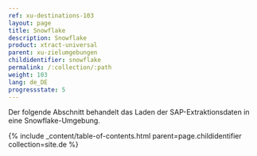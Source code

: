 ```yaml
---
ref: xu-destinations-103
layout: page
title: Snowflake
description: Snowflake
product: xtract-universal
parent: xu-zielumgebungen
childidentifier: snowflake
permalink: /:collection/:path
weight: 103
lang: de_DE
progressstate: 5
---
```


Der folgende Abschnitt behandelt das Laden der SAP-Extraktionsdaten in eine Snowflake-Umgebung. 


{% include _content/table-of-contents.html parent=page.childidentifier collection=site.de %}